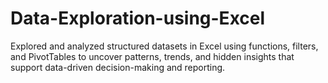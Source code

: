 # Data-Exploration-using-Excel
Explored and analyzed structured datasets in Excel using functions, filters, and PivotTables to uncover patterns, trends, and hidden insights that support data-driven decision-making and reporting.
